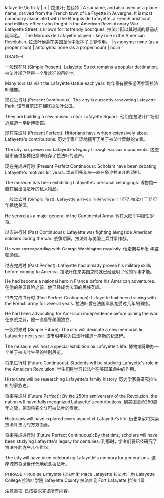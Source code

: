 lafayette:/ˌlɑːfiˈɛt/ | n. | 拉法叶; 拉斐特 |  A surname, and also used as a place name, derived from the French town of La Fayette in Auvergne. It is most commonly associated with the Marquis de Lafayette, a French aristocrat and military officer who fought in the American Revolutionary War. |  Lafayette Street is known for its trendy boutiques. 拉法叶街以其时尚的精品店而闻名。|  The Marquis de Lafayette played a key role in the American Revolution. 拉法叶侯爵在美国革命中发挥了关键作用。 | synonyms: none (as a proper noun) | antonyms: none (as a proper noun) | noun


USAGE->

一般现在时 (Simple Present):
Lafayette Street remains a popular destination. 拉法叶街仍然是一个受欢迎的目的地。

Many tourists visit the Lafayette statue each year. 每年都有很多游客参观拉法叶雕像。


现在进行时 (Present Continuous):
The city is currently renovating Lafayette Park. 该市目前正在翻修拉法叶公园。

They are building a new museum near Lafayette Square. 他们在拉法叶广场附近建造一座新博物馆。


现在完成时 (Present Perfect):
Historians have written extensively about Lafayette's contributions. 历史学家广泛地撰写了关于拉法叶贡献的文章。

The city has preserved Lafayette's legacy through various monuments. 这座城市通过各种纪念碑保存了拉法叶的遗产。


现在完成进行时 (Present Perfect Continuous):
Scholars have been debating Lafayette's motives for years. 学者们多年来一直在争论拉法叶的动机。

The museum has been exhibiting Lafayette's personal belongings. 博物馆一直在展出拉法叶的私人物品。


一般过去时 (Simple Past):
Lafayette arrived in America in 1777. 拉法叶于1777年抵达美国。

He served as a major general in the Continental Army. 他在大陆军中担任少将。


过去进行时 (Past Continuous):
Lafayette was fighting alongside American soldiers during the war. 战争期间，拉法叶与美国士兵并肩作战。

He was corresponding with George Washington regularly. 他定期与乔治·华盛顿通信。


过去完成时 (Past Perfect):
Lafayette had already proven his military skills before coming to America. 拉法叶在来美国之前就已经证明了他的军事才能。

He had become a national hero in France before his American adventures. 在他的美国冒险之前，他已经成为法国的民族英雄。


过去完成进行时 (Past Perfect Continuous):
Lafayette had been training with the French army for several years. 拉法叶曾在法国军队接受过几年的训练。

He had been advocating for American independence before joining the war. 在参战之前，他一直倡导美国独立。


一般将来时 (Simple Future):
The city will dedicate a new memorial to Lafayette next year. 该市明年将为拉法叶建造一座新的纪念碑。

The museum will host a special exhibition on Lafayette's life. 博物馆将举办一个关于拉法叶生平的特别展览。


将来进行时 (Future Continuous):
Students will be studying Lafayette's role in the American Revolution. 学生们将学习拉法叶在美国革命中的作用。

Historians will be researching Lafayette's family history. 历史学家将研究拉法叶的家族史。


将来完成时 (Future Perfect):
By the 250th anniversary of the Revolution, the nation will have fully recognized Lafayette's contributions. 到美国革命250周年之际，美国将完全认可拉法叶的贡献。

Historians will have explored every aspect of Lafayette's life. 历史学家将探索拉法叶生活的方方面面。


将来完成进行时 (Future Perfect Continuous):
By that time, scholars will have been studying Lafayette's legacy for centuries. 到那时，学者们将已经研究了拉法叶的遗产几个世纪。

The city will have been celebrating Lafayette's memory for generations. 这座城市将世世代代地纪念拉法叶。


PHRASE->
Rue de Lafayette 拉法叶街
Place Lafayette 拉法叶广场
Lafayette College 拉法叶学院
Lafayette County 拉法叶县
Fort Lafayette 拉法叶堡


注意事项:  已按要求完成所有内容。
